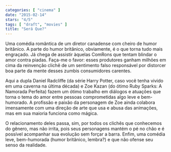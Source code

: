 ```yaml
---
categories: [ "cinema" ]
date: "2015-02-14"
stars: "4/5"
tags: [ "draft", "movies" ]
title: "Será Que?"
---
```

Uma comédia romântica de um diretor canadense com cheiro de humor
britânico. A parte do humor britânico, obviamente, é o que torna tudo
mais engraçado. Já chega de assistir àquelas ComRons que tentam blindar
o amor contra piadas. Faça-me o favor: esses produtores ganham milhões
em cima da reinvenção clichê de um sentimento falso responsável por
distorcer boa parte da mente desses zumbis consumidores carentes.

Aqui a dupla Daniel Radcliffe (da série Harry Potter, caso você tenha
vivido em uma caverna na última década) e Zoe Kazan (do ótimo Ruby
Sparks: A Namorada Perfeita) fazem um ótimo trabalho em diálogos e
atuações que torna o tema do amor entre pessoas comprometidas algo leve
e bem-humorado. A profissão e paixão da personagem de Zoe ainda colabora
imensamente com uma direção de arte que usa e abusa das animações,
mas em sua maioria funciona como mágica.

O relacionamento deles passa, sim, por todos os clichês que conhecemos
do gênero, mas não irrita, pois seus personagens mantém o pé no chão
e é possível acompanhar sua evolução sem forçar a barra. Enfim,
uma comédia leve, bem-humorada (humor britânico, lembra?) e que não
ofense seu senso da realidade.
